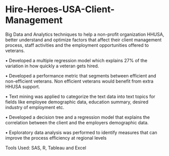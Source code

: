 # Hire-Heroes-USA-Client-Management
Big Data and Analytics techniques to help a non-profit organization HHUSA, better understand and optimize factors that affect their client management process, staff activities and the employment opportunities offered to veterans.

•	Developed a multiple regression model which explains 27% of the variation in how quickly a veteran gets hired.

•	Developed a performance metric that segments between efficient and non-efficient veterans. Non efficient veterans would benefit from extra HHUSA support.

•	Text mining was applied to categorize the text data into text topics for fields like employee demographic data, education summary, desired industry of employment etc.

•	Developed a decision tree and a regression model that explains the correlation between the client and the employers demographic data.

•	Exploratory data analysis was performed to identify measures that can improve the process efficiency at regional levels

Tools Used: SAS, R, Tableau and Excel
